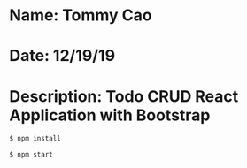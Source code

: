 #     Name: Tommy Cao
#     Date: 12/19/19
#     Description: Todo CRUD React Application with Bootstrap

```sh
$ npm install
```

```sh
$ npm start
```
